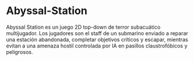 # Abyssal-Station
Abyssal Station es un juego 2D top-down de terror subacuático multijugador. Los jugadores son el staff de un submarino enviado a reparar una estación abandonada, completar objetivos críticos y escapar, mientras evitan a una amenaza hostil controlada por IA en pasillos claustrofóbicos y peligrosos.
